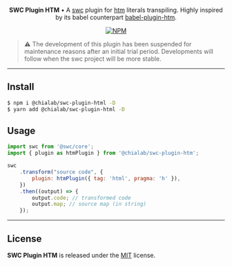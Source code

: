<p align="center">
    <strong>SWC Plugin HTM</strong> • A <a href="https://swc.rs/">swc</a> plugin for <a href="https://github.com/developit/htm/">htm</a> literals transpiling. Highly inspired by its babel counterpart <a href="https://www.npmjs.com/package/babel-plugin-htm">babel-plugin-htm</a>.
</p>

<p align="center">
    <a href="https://www.npmjs.com/package/@chialab/swc-plugin-html"><img alt="NPM" src="https://img.shields.io/npm/v/@chialab/swc-plugin-html.svg?style=flat-square"></a>
</p>

> ⚠️ The development of this plugin has been suspended for maintenance reasons after an initial trial period. Developments will follow when the swc project will be more stable.

---

## Install

```sh
$ npm i @chialab/swc-plugin-html -D
$ yarn add @chialab/swc-plugin-html -D
```

## Usage

```js
import swc from '@swc/core';
import { plugin as htmPlugin } from '@chialab/swc-plugin-htm';

swc
    .transform("source code", {
        plugin: htmPlugin({ tag: 'html', pragma: 'h' }),
    })
    .then((output) => {
        output.code; // transformed code
        output.map; // source map (in string)
    });
```

---

## License

**SWC Plugin HTM** is released under the [MIT](https://github.com/chialab/rna/blob/main/packages/swc-plugin-html/LICENSE) license.
